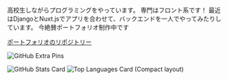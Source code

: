 高校生しながらプログラミングをやっています。
専門はフロント系です！
最近はDjangoとNuxt.jsでアプリを合わせて、バックエンドを一人でやってみたりしています。
今絶賛ポートフォリオ制作中です

[ポートフォリオのリポジトリー](https://github.com/HEKUCHAN/PortFolio)

![GitHub Extra Pins](https://github-readme-stats.vercel.app/api/pin/?username=HEKUCHAN&repo=Portfolio&theme=dark)


![GitHub Stats Card](https://github-readme-stats.vercel.app/api?username=HEKUCHAN&show_icons=true&theme=dark&count_private=true)
![Top Languages Card (Compact layout)](https://github-readme-stats.vercel.app/api/top-langs/?username=HEKUCHAN&count_private=true&theme=dark)
